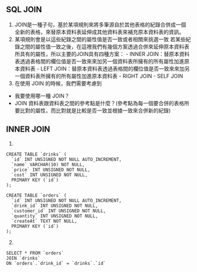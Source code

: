 ## SQL JOIN
1. JOIN是一種子句，基於某項規則來將多筆源自於其他表格的紀錄合併成一個全新的表格，來替原本資料表延伸成其他資料表來補充原本資料表的資訊。
2. 某項規則會是以這些紀錄之間的屬性值是否一致或者相關來挑選一致 若某些紀錄之間的屬性值一致之後，在這裡我們有幾個方案透過合併來延伸原本資料表所具有的屬性，所以主要的JOIN具有四種方案：
		- INNER JOIN：替原本資料表透過表格間的欄位值是否一致來來加另一個資料表所擁有的所有屬性加進原本資料表
 		- LEFT JOIN：替原本資料表透過表格間的欄位值是否一致來來加另一個資料表所擁有的所有屬性加進原本資料表
		- RIGHT JOIN
		- SELF JOIN
4. 在使用 JOIN 的時候，我們需要考慮到
  - 我要使用哪一種 JOIN？
  - JOIN 資料表跟資料表之間的參考點是什麼？(參考點為每一個要合併的表格所要比對的屬性，而比對就是比較是否一致並根據一致來合併新的紀錄)


## INNER JOIN
1.
```
CREATE TABLE `drinks` (
  `id` INT UNSIGNED NOT NULL AUTO_INCREMENT,
  `name` VARCHAR(10) NOT NULL,
  `price` INT UNSIGNED NOT NULL,
  `cost` INT UNSIGNED NOT NULL,
  PRIMARY KEY (`id`)
);

CREATE TABLE `orders` (
  `id` INT UNSIGNED NOT NULL AUTO_INCREMENT,
  `drink_id` INT UNSIGNED NOT NULL,
  `customer_id` INT UNSIGNED NOT NULL,
  `quantity` INT UNSIGNED NOT NULL,
  `createAt` TEXT NOT NULL,
  PRIMARY KEY (`id`)
);
```

2.  


```
SELECT * FROM `orders`
JOIN `drinks`
ON `orders`.`drink_id` = `drinks`.`id`
```